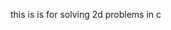 this is is for solving 2d problems in c














































































